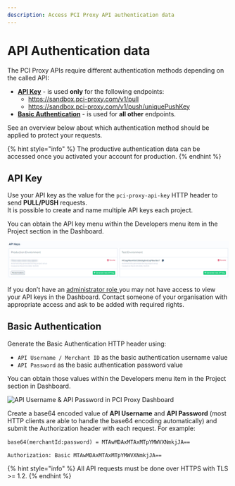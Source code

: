 ```yaml
---
description: Access PCI Proxy API authentication data
---
```


# API Authentication data

The PCI Proxy APIs require different authentication methods depending on the called API:

* [**API Key**](api-authentication-data.md#api-key) - is used **only** for the following endpoints:
  * https://sandbox.pci-proxy.com/v1/pull
  * https://sandbox.pci-proxy.com/v1/push/uniquePushKey
* [**Basic Authentication**](api-authentication-data.md#basic-authentication) - is used for **all other** endpoints.

See an overview below about which authentication method should be applied to protect your requests.

{% hint style="info" %}
The productive authentication data can be accessed once you activated your account for production.
{% endhint %}

## API Key

Use your API key as the value for the `pci-proxy-api-key` HTTP header to send **PULL/PUSH** requests.\
It is possible to create and name multiple API keys each project.

You can obtain the API key menu within the Developers menu item in the Project section in the Dashboard.

![API Keys in PCI Proxy Dashboard](<../../.gitbook/assets/image (3).png>)

If you don’t have an [administrator role ](account-structure-user-management.md#user-management)you may not have access to view your API keys in the Dashboard. Contact someone of your organisation with appropriate access and ask to be added with required rights.

## Basic Authentication

Generate the Basic Authentication HTTP header using:

* `API Username / Merchant ID` as the basic authentication username value
* `API Password` as the basic authentication password value

You can obtain those values within the Developers menu item in the Project section in Dashboard.

![API Username & API Password in PCI Proxy Dashboard](<../../.gitbook/assets/2020-07-21 15\_43\_25-Window.png>)

Create a base64 encoded value of **API Username** and **API Password** (most HTTP clients are able to handle the base64 encoding automatically) and submit the Authorization header with each request. For example:

```
base64(merchantId:password) = MTAwMDAxMTAxMTpYMWVXNmkjJA==
```

```
Authorization: Basic MTAwMDAxMTAxMTpYMWVXNmkjJA==
```

{% hint style="info" %}
All API requests must be done over HTTPS with TLS >= 1.2.
{% endhint %}
